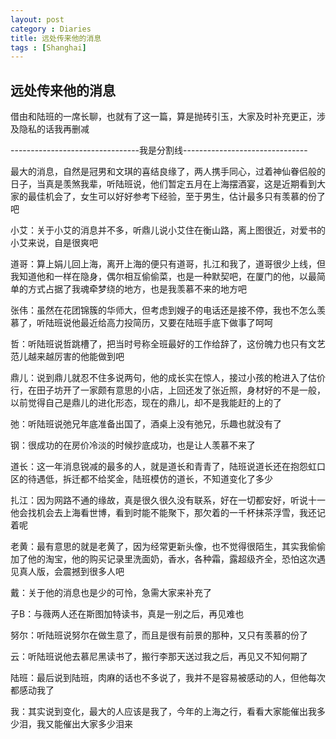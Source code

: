 ```yaml
---
layout: post
category : Diaries
title: 远处传来他的消息
tags : [Shanghai]
---
```

## 远处传来他的消息 ##

借由和陆班的一席长聊，也就有了这一篇，算是抛砖引玉，大家及时补充更正，涉及隐私的话我再删减

--------------------------------我是分割线-------------------------------

最大的消息，自然是冠男和文琪的喜结良缘了，两人携手同心，过着神仙眷侣般的日子，当真是羡煞我辈，听陆班说，他们暂定五月在上海摆酒宴，这是近期看到大家的最佳机会了，女生可以好好参考下经验，至于男生，估计最多只有羡慕的份了吧

小艾：关于小艾的消息并不多，听鼎儿说小艾住在衡山路，离上图很近，对爱书的小艾来说，自是很爽吧

道哥：算上娟儿回上海，离开上海的便只有道哥，扎江和我了，道哥很少上线，但我知道他和一样在隐身，偶尔相互偷偷菜，也是一种默契吧，在厦门的他，以最简单的方式占据了我魂牵梦绕的地方，也是我羡慕不来的地方吧

张伟：虽然在花团锦簇的华师大，但考虑到嫂子的电话还是接不停，我也不怎么羡慕了，听陆班说他最近给高力投简历，又要在陆班手底下做事了呵呵

哲：听陆班说哲跳槽了，把当时号称全班最好的工作给辞了，这份魄力也只有文艺范儿越来越厉害的他能做到吧

鼎儿：说到鼎儿就忍不住多说两句，他的成长实在惊人，接过小孩的枪进入了估价行，在田子坊开了一家颇有意思的小店，上回还发了张近照，身材好的不是一般，以前觉得自己是鼎儿的进化形态，现在的鼎儿，却不是我能赶的上的了

弛：听陆班说弛兄年底准备出国了，酒桌上没有弛兄，乐趣也就没有了

钢：很成功的在房价冷淡的时候抄底成功，也是让人羡慕不来了

道长：这一年消息锐减的最多的人，就是道长和青青了，陆班说道长还在抱怨虹口区的待遇低，拆迁都不给奖金，陆班模仿的道长，不知道变化了多少

扎江：因为网路不通的缘故，真是很久很久没有联系，好在一切都安好，听说十一他会找机会去上海看世博，看到时能不能聚下，那欠着的一千杯抹茶浮雪，我还记着呢

老黄：最有意思的就是老黄了，因为经常更新头像，也不觉得很陌生，其实我偷偷加了他的淘宝，他的购买记录里洗面奶，香水，各种霜，露超级齐全，恐怕这次遇见真人版，会震撼到很多人吧

戴：关于他的消息也是少的可怜，急需大家来补充了

子B：与薇两人还在斯图加特读书，真是一别之后，再见难也

努尔：听陆班说努尔在做生意了，而且是很有前景的那种，又只有羡慕的份了

云：听陆班说他去慕尼黑读书了，搬行李那天送过我之后，再见又不知何期了

陆班：最后说到陆班，肉麻的话也不多说了，我并不是容易被感动的人，但他每次都感动我了

我：其实说到变化，最大的人应该是我了，今年的上海之行，看看大家能催出我多少泪，我又能催出大家多少泪来